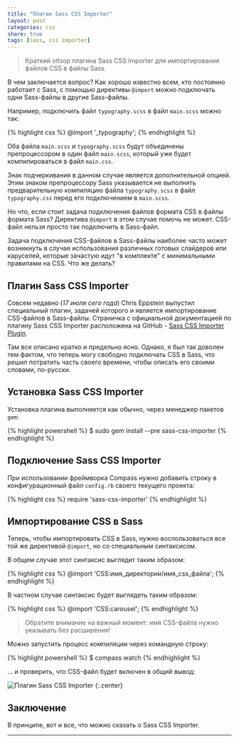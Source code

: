```yaml
---
title: "Плагин Sass CSS Importer"
layout: post
categories: css
share: true
tags: [sass, css importer]
---
```


> Краткий обзор плагина Sass CSS Importer для импортирования файлов CSS в файлы Sass.

В чем заключается вопрос? Как хорошо известно всем, кто постоянно работает с Sass, с помощью директивы `@import` можно подключать одни Sass-файлы в другие Sass-файлы.

Например, подключить файл `typography.scss` в файл `main.scss` можно так:

{% highlight css %}
@import '_typography';
{% endhighlight %}

Оба файла `main.scss` и `typography.scss` будут объединены препроцессором в один файл `main.scss`, который уже будет компилироваться в файл `main.css`.

Знак подчеркивания в данном случае является дополнительной опцией. Этим знаком препроцессору Sass указывается не выполнять предварительную компиляцию файла `typography.scss` в файл `typography.css` перед его подключением в `main.scss`.

Но что, если стоит задача подключения файлов формата CSS в файлы формата Sass? Директива `@import` в этом случае помочь не может. CSS-файл нельзя просто так подключить в Sass-файл.

Задача подключения CSS-файлов в Sass-файлы наиболее часто может возникнуть в случае использования различных готовых слайдеров или каруселей, которые зачастую идут "в комплекте" с минимальными правилами на CSS. Что же делать?

## Плагин Sass CSS Importer

Совсем недавно (*17 июля сего года*) Chris Eppstein выпустил специальный плагин, задачей которого и является импортирование CSS-файлов в Sass-файлы. Страничка с официальной документацией по плагину Sass CSS Importer расположена на GitHub - [Sass CSS Importer Plugin][1].

Там все описано кратко и предельно ясно. Однако, я был так доволен тем фактом, что теперь могу свободно подключать CSS в Sass, что решил потратить часть своего времени, чтобы описать его своими словами, по-русски.

## Установка Sass CSS Importer

Установка плагина выполняется как обычно, через менеджер пакетов `gem`:

{% highlight powershell %}
$ sudo gem install --pre sass-css-importer
{% endhighlight %}

## Подключение Sass CSS Importer

При использовании фреймворка Compass нужно добавить строку в конфигурационный файл `config.rb` своего текущего проекта:

{% highlight css %}
require 'sass-css-importer'
{% endhighlight %}

## Импортирование CSS в Sass

Теперь, чтобы импортировать CSS в Sass, нужно воспользоваться все той же директивой `@import`, но со специальным синтаксисом.

В общем случае этот синтаксис выглядит таким образом:

{% highlight css %}
@import 'CSS:имя_директории/имя_css_файла';
{% endhighlight %}

В частном случае синтаксис будет выглядеть таким образом:

{% highlight css %}
@import 'CSS:carousel';
{% endhighlight %}

> Обратите внимание на важный момент: имя CSS-файла нужно указывать без расширения!

Можно запустить процесс компиляции через командную строку:

{% highlight powershell %}
$ compass watch
{% endhighlight %}

... и проверить, что CSS-файл будет включен в общий вывод:

![Плагин Sass CSS Importer]({{site.url}}/images/uploads/2014/11/sass-css-importer.png)
{:.center}

## Заключение

В принципе, вот и все, что можно сказать о Sass CSS Importer.

---

[1]: https://github.com/chriseppstein/sass-css-importer "Sass CSS Importer"
